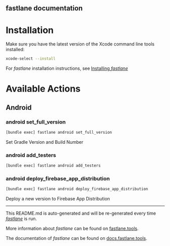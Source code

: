 fastlane documentation
----

# Installation

Make sure you have the latest version of the Xcode command line tools installed:

```sh
xcode-select --install
```

For _fastlane_ installation instructions, see [Installing _fastlane_](https://docs.fastlane.tools/#installing-fastlane)

# Available Actions

## Android

### android set_full_version

```sh
[bundle exec] fastlane android set_full_version
```

Set Gradle Version and Build Number

### android add_testers

```sh
[bundle exec] fastlane android add_testers
```



### android deploy_firebase_app_distribution

```sh
[bundle exec] fastlane android deploy_firebase_app_distribution
```

Deploy a new version to Firebase App Distribution

----

This README.md is auto-generated and will be re-generated every time [_fastlane_](https://fastlane.tools) is run.

More information about _fastlane_ can be found on [fastlane.tools](https://fastlane.tools).

The documentation of _fastlane_ can be found on [docs.fastlane.tools](https://docs.fastlane.tools).
